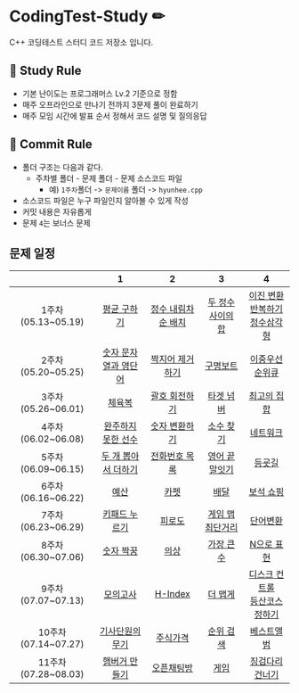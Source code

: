 # CodingTest-Study ✏

C++ 코딩테스트 스터디 코드 저장소 입니다.

## 📝 Study Rule ##
- 기본 난이도는 프로그래머스 Lv.2 기준으로 정함
- 매주 오프라인으로 만나기 전까지 3문제 풀이 완료하기
- 매주 모임 시간에 발표 순서 정해서 코드 설명 및 질의응답

## 📝 Commit Rule ##
* 폴더 구조는 다음과 같다.
    * 주차별 폴더 - 문제 폴더 - 문제 소스코드 파일
        * 예) ```1주차```폴더 -> ```문제이름``` 폴더 -> ```hyunhee.cpp``` 
* 소스코드 파일은 누구 파일인지 알아볼 수 있게 작성
* 커밋 내용은 자유롭게
* 문제 ```4```는 보너스 문제

## 문제 일정 ##

| |1|2|3|4|
|:-:|:-:|:-:|:-:|:-:|
|1주차(05.13~05.19)|[평균 구하기](https://school.programmers.co.kr/learn/courses/30/lessons/12944)|[정수 내림차순 배치](https://school.programmers.co.kr/learn/courses/30/lessons/12933)|[두 정수 사이의 합](https://school.programmers.co.kr/learn/courses/30/lessons/12912)|[이진 변환 반복하기](https://school.programmers.co.kr/learn/courses/30/lessons/70129)<br/>[정수삼각형](https://school.programmers.co.kr/learn/courses/30/lessons/43105) |
|2주차(05.20~05.25)|[숫자 문자열과 영단어](https://school.programmers.co.kr/learn/courses/30/lessons/81301)|[짝지어 제거하기](https://school.programmers.co.kr/learn/courses/30/lessons/12973)|[구명보트](https://school.programmers.co.kr/learn/courses/30/lessons/42885)|[이중우선순위큐](https://school.programmers.co.kr/learn/courses/30/lessons/42628)|
|3주차(05.26~06.01)|[체육복](https://school.programmers.co.kr/learn/courses/30/lessons/42862)|[괄호 회전하기](https://school.programmers.co.kr/learn/courses/30/lessons/76502)|[타겟 넘버](https://school.programmers.co.kr/learn/courses/30/lessons/43165)|[최고의 집합](https://school.programmers.co.kr/learn/courses/30/lessons/12938)|
|4주차(06.02~06.08)|[완주하지 못한 선수](https://school.programmers.co.kr/learn/courses/30/lessons/42576)|[숫자 변환하기](https://school.programmers.co.kr/learn/courses/30/lessons/154538)|[소수 찾기](https://school.programmers.co.kr/learn/courses/30/lessons/42839)|[네트워크](https://school.programmers.co.kr/learn/courses/30/lessons/43162)|
|5주차(06.09~06.15)|[두 개 뽑아서 더하기](https://school.programmers.co.kr/learn/courses/30/lessons/68644)|[전화번호 목록](https://school.programmers.co.kr/learn/courses/30/lessons/42577)|[영어 끝말잇기](https://school.programmers.co.kr/learn/courses/30/lessons/12981)|[등굣길](https://school.programmers.co.kr/learn/courses/30/lessons/42898)|
|6주차(06.16~06.22)|[예산](https://school.programmers.co.kr/learn/courses/30/lessons/12982)|[카펫](https://school.programmers.co.kr/learn/courses/30/lessons/42842)|[배달](https://school.programmers.co.kr/learn/courses/30/lessons/12978)|[보석 쇼핑](https://school.programmers.co.kr/learn/courses/30/lessons/67258)|
|7주차(06.23~06.29)|[키패드 누르기](https://school.programmers.co.kr/learn/courses/30/lessons/67256)|[피로도](https://school.programmers.co.kr/learn/courses/30/lessons/87946)|[게임 맵 최단거리](https://school.programmers.co.kr/learn/courses/30/lessons/1844)|[단어변환](https://school.programmers.co.kr/learn/courses/30/lessons/43163)|
|8주차(06.30~07.06)|[숫자 짝꿍](https://school.programmers.co.kr/learn/courses/30/lessons/131128)|[의상](https://school.programmers.co.kr/learn/courses/30/lessons/42578)|[가장 큰 수](https://school.programmers.co.kr/learn/courses/30/lessons/42746)|[N으로 표현](https://school.programmers.co.kr/learn/courses/30/lessons/42895)|
|9주차(07.07~07.13)|[모의고사](https://school.programmers.co.kr/learn/courses/30/lessons/42840)|[H-Index](https://school.programmers.co.kr/learn/courses/30/lessons/42747)|[더 맵게](https://school.programmers.co.kr/learn/courses/30/lessons/42626)|[디스크 컨트롤](https://school.programmers.co.kr/learn/courses/30/lessons/42627)<br/>[등산코스 정하기](https://school.programmers.co.kr/learn/courses/30/lessons/118669) |
|10주차(07.14~07.27)|[기사단원의 무기](https://school.programmers.co.kr/learn/courses/30/lessons/136798)|[주식가격](https://school.programmers.co.kr/learn/courses/30/lessons/42584)|[순위 검색](https://school.programmers.co.kr/learn/courses/30/lessons/72412)|[베스트앨범](https://school.programmers.co.kr/learn/courses/30/lessons/42579)|
|11주차(07.28~08.03)|[햄버거 만들기](https://school.programmers.co.kr/learn/courses/30/lessons/133502)|[오픈채팅방](https://school.programmers.co.kr/learn/courses/30/lessons/42888)|[게임](https://www.acmicpc.net/problem/1072)|[징검다리 건너기](https://school.programmers.co.kr/learn/courses/30/lessons/64062)|

